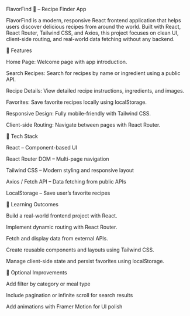 FlavorFind 🍔 – Recipe Finder App

FlavorFind is a modern, responsive React frontend application that helps users discover delicious recipes from around the world. Built with React, React Router, Tailwind CSS, and Axios, this project focuses on clean UI, client-side routing, and real-world data fetching without any backend.

🔹 Features

Home Page: Welcome page with app introduction.

Search Recipes: Search for recipes by name or ingredient using a public API.

Recipe Details: View detailed recipe instructions, ingredients, and images.

Favorites: Save favorite recipes locally using localStorage.

Responsive Design: Fully mobile-friendly with Tailwind CSS.

Client-side Routing: Navigate between pages with React Router.

🔹 Tech Stack

React – Component-based UI

React Router DOM – Multi-page navigation

Tailwind CSS – Modern styling and responsive layout

Axios / Fetch API – Data fetching from public APIs

LocalStorage – Save user’s favorite recipes

🔹 Learning Outcomes

Build a real-world frontend project with React.

Implement dynamic routing with React Router.

Fetch and display data from external APIs.

Create reusable components and layouts using Tailwind CSS.

Manage client-side state and persist favorites using localStorage.

🔹 Optional Improvements

Add filter by category or meal type

Include pagination or infinite scroll for search results

Add animations with Framer Motion for UI polish
